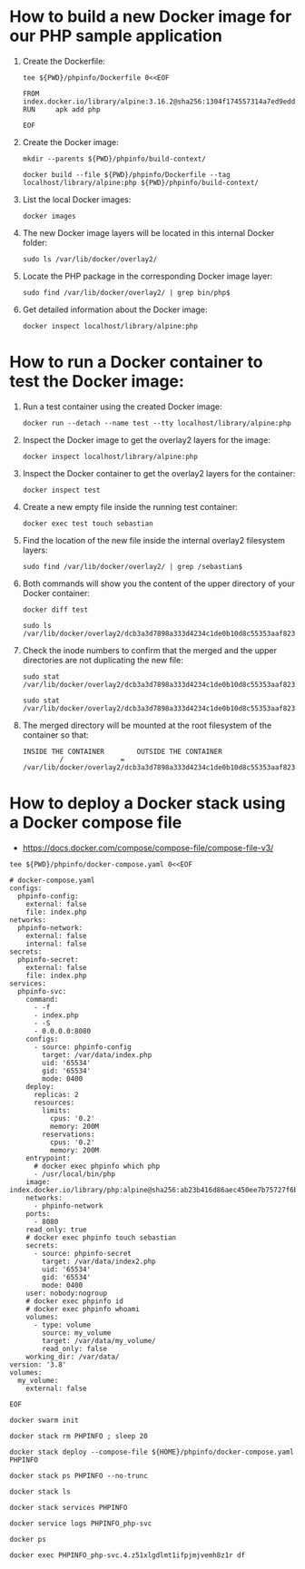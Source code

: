 # How to build a new Docker image for our PHP sample application

1. Create the Dockerfile:

    ```
    tee ${PWD}/phpinfo/Dockerfile 0<<EOF
    
    FROM    index.docker.io/library/alpine:3.16.2@sha256:1304f174557314a7ed9eddb4eab12fed12cb0cd9809e4c28f29af86979a3c870
    RUN     apk add php
    
    EOF
    ```
1. Create the Docker image:

    ```
    mkdir --parents ${PWD}/phpinfo/build-context/
    
    docker build --file ${PWD}/phpinfo/Dockerfile --tag localhost/library/alpine:php ${PWD}/phpinfo/build-context/
    ```
1. List the local Docker images:

    ```
    docker images
    ```
1. The new Docker image layers will be located in this internal Docker folder:

    ```
    sudo ls /var/lib/docker/overlay2/
    ```
1. Locate the PHP package in the corresponding Docker image layer:

    ```
    sudo find /var/lib/docker/overlay2/ | grep bin/php$
    ```
1. Get detailed information about the Docker image:

    ```
    docker inspect localhost/library/alpine:php
    ```
# How to run a Docker container to test the Docker image:

1. Run a test container using the created Docker image:
    ```
    docker run --detach --name test --tty localhost/library/alpine:php
    ```
1. Inspect the Docker image to get the overlay2 layers for the image:

    ```
    docker inspect localhost/library/alpine:php
    ```
1. Inspect the Docker container to get the overlay2 layers for the container:    

    ```
    docker inspect test
    ```
1. Create a new empty file inside the running test container:

    ```
    docker exec test touch sebastian
    ```
1. Find the location of the new file inside the internal overlay2 filesystem layers:

    ```
    sudo find /var/lib/docker/overlay2/ | grep /sebastian$
    ```
1. Both commands will show you the content of the upper directory of your Docker container:

    ```
    docker diff test
    
    sudo ls /var/lib/docker/overlay2/dcb3a3d7898a333d4234c1de0b10d8c55353aaf8237507aaa937965a7a2461b6/diff
    ```
1. Check the inode numbers to confirm that the merged and the upper directories are not duplicating the new file:

    ```
    sudo stat /var/lib/docker/overlay2/dcb3a3d7898a333d4234c1de0b10d8c55353aaf8237507aaa937965a7a2461b6/diff/sebastian
    
    sudo stat /var/lib/docker/overlay2/dcb3a3d7898a333d4234c1de0b10d8c55353aaf8237507aaa937965a7a2461b6/merged/sebastian
    ```
1. The merged directory will be mounted at the root filesystem of the container so that:

    ```
    INSIDE THE CONTAINER        OUTSIDE THE CONTAINER
             /              =   /var/lib/docker/overlay2/dcb3a3d7898a333d4234c1de0b10d8c55353aaf8237507aaa937965a7a2461b6/merged/
    ```
# How to deploy a Docker stack using a Docker compose file

* https://docs.docker.com/compose/compose-file/compose-file-v3/

```
tee ${PWD}/phpinfo/docker-compose.yaml 0<<EOF

# docker-compose.yaml
configs:
  phpinfo-config:
    external: false
    file: index.php
networks:
  phpinfo-network:
    external: false
    internal: false
secrets:
  phpinfo-secret:
    external: false
    file: index.php
services:
  phpinfo-svc:
    command:
      - -f
      - index.php
      - -S
      - 0.0.0.0:8080
    configs:
      - source: phpinfo-config
        target: /var/data/index.php
        uid: '65534'
        gid: '65534'
        mode: 0400
    deploy:
      replicas: 2
      resources:
        limits:
          cpus: '0.2'
          memory: 200M
        reservations:
          cpus: '0.2'
          memory: 200M
    entrypoint:
      # docker exec phpinfo which php
      - /usr/local/bin/php
    image: index.docker.io/library/php:alpine@sha256:ab23b416d86aec450ee7b75727f6bbec272edc2764a1b6fad13bc2823c59bb6b
    networks:
      - phpinfo-network
    ports:
      - 8080
    read_only: true
    # docker exec phpinfo touch sebastian
    secrets:
      - source: phpinfo-secret
        target: /var/data/index2.php
        uid: '65534'
        gid: '65534'
        mode: 0400
    user: nobody:nogroup
    # docker exec phpinfo id
    # docker exec phpinfo whoami
    volumes:
      - type: volume
        source: my_volume
        target: /var/data/my_volume/
        read_only: false
    working_dir: /var/data/
version: '3.8'
volumes:
  my_volume:
    external: false
    
EOF
```
```
docker swarm init

docker stack rm PHPINFO ; sleep 20

docker stack deploy --compose-file ${HOME}/phpinfo/docker-compose.yaml PHPINFO

docker stack ps PHPINFO --no-trunc

docker stack ls

docker stack services PHPINFO

docker service logs PHPINFO_php-svc

docker ps

docker exec PHPINFO_php-svc.4.z51xlgdlmt1ifpjmjvemh8z1r df
```
